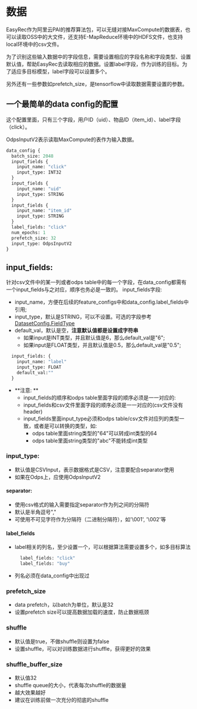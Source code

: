 # 数据

EasyRec作为阿里云PAI的推荐算法包，可以无缝对接MaxCompute的数据表，也可以读取OSS中的大文件，还支持E-MapReduce环境中的HDFS文件，也支持local环境中的csv文件。

为了识别这些输入数据中的字段信息，需要设置相应的字段名称和字段类型、设置默认值，帮助EasyRec去读取相应的数据。设置label字段，作为训练的目标。为了适应多目标模型，label字段可以设置多个。

另外还有一些参数如prefetch\_size，是tensorflow中读取数据需要设置的参数。

## 一个最简单的data config的配置

这个配置里面，只有三个字段，用户ID（uid）、物品ID（item\_id）、label字段（click）。

OdpsInputV2表示读取MaxCompute的表作为输入数据。

```protobuf
data_config {
  batch_size: 2048
  input_fields {
    input_name: "click"
    input_type: INT32
  }
  input_fields {
    input_name: "uid"
    input_type: STRING
  }
  input_fields {
    input_name: "item_id"
    input_type: STRING
  }
  label_fields: "click"
  num_epochs: 1
  prefetch_size: 32
  input_type: OdpsInputV2
}

```

## input\_fields:

针对csv文件中的某一列或者odps table中的每一个字段，在data\_config都需有一个input\_fields与之对应，顺序也务必是一致的。
input\_fields字段:

- input\_name，方便在后续的feature\_configs中和data\_config.label\_fields中引用;
- input\_type，默认是STRING，可以不设置。可选的字段参考[DatasetConfig.FieldType](../proto.html)
- default\_val，默认是空，**注意默认值都是设置成字符串**
  - 如果input是INT类型，并且默认值是6，那么default\_val是"6";
  - 如果input是FLOAT类型，并且默认值是0.5，那么default\_val是"0.5";

```protobuf
  input_fields: {
    input_name: "label"
    input_type: FLOAT
    default_val:""
  }
```

- \*\*注意: \*\*
  - input\_fields的顺序和odps table里面字段的顺序必须是一一对应的:
  - input\_fields和csv文件里面字段的顺序必须是一一对应的(csv文件没有header)
  - input\_fields里面input\_type必须和odps table/csv文件对应列的类型一致，或者是可以转换的类型，如:
    - odps table里面string类型的"64"可以转成int类型的64
    - odps table里面string类型的"abc"不能转成int类型

### input\_type:

- 默认值是CSVInput，表示数据格式是CSV，注意要配合separator使用
- 如果在Odps上，应使用OdpsInputV2

#### separator:

- 使用csv格式的输入需要指定separator作为列之间的分隔符
- 默认是半角逗号","
- 可使用不可见字符作为分隔符（二进制分隔符），如'\\001', '\\002'等

#### label\_fields

- label相关的列名，至少设置一个，可以根据算法需要设置多个，如多目标算法

  ```protobuf
    label_fields: "click"
    label_fields: "buy"
  ```

- 列名必须在data\_config中出现过

### prefetch\_size

- data prefetch，以batch为单位，默认是32
- 设置prefetch size可以提高数据加载的速度，防止数据瓶颈

### shuffle

- 默认值是true，不做shuffle则设置为false
- 设置shuffle，可以对训练数据进行shuffle，获得更好的效果

### shuffle\_buffer\_size

- 默认值32
- shuffle queue的大小，代表每次shuffle的数据量
- 越大效果越好
- 建议在训练前做一次充分的彻底的shuffle
